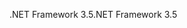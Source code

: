 <span data-ttu-id="a8f49-101">.NET Framework 3.5</span><span class="sxs-lookup"><span data-stu-id="a8f49-101">.NET Framework 3.5</span></span>
